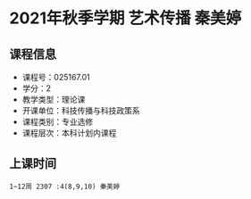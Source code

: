 # 2021年秋季学期 艺术传播 秦美婷






## 课程信息

- 课程号：025167.01
- 学分：2
- 教学类型：理论课
- 开课单位：科技传播与科技政策系
- 课程类别：专业选修
- 课程层次：本科计划内课程

## 上课时间

```
1~12周 2307 :4(8,9,10) 秦美婷
```

